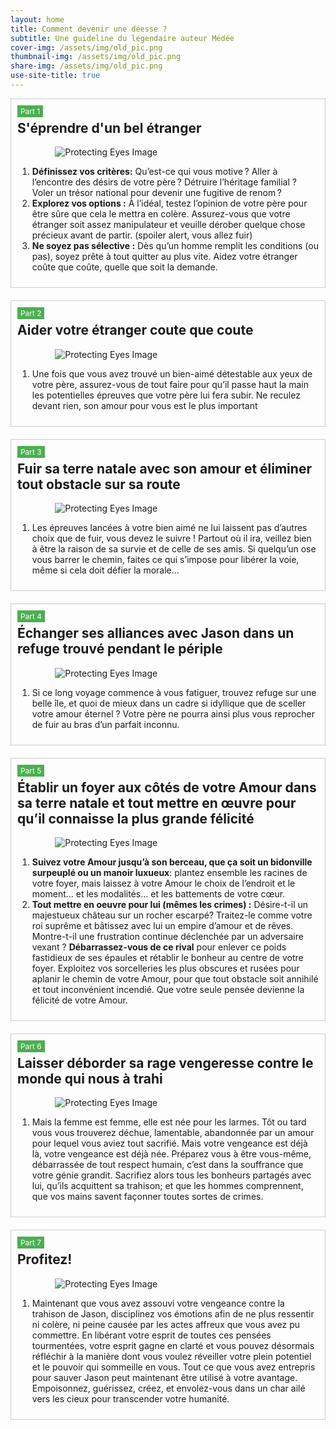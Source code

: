 ```yaml
---
layout: home
title: Comment devenir une déesse ?
subtitle: Une guideline du legendaire auteur Médée
cover-img: /assets/img/old_pic.png
thumbnail-img: /assets/img/old_pic.png
share-img: /assets/img/old_pic.png
use-site-title: true
---
```


<div style="border: 1px solid #ccc; padding: 10px; margin-bottom: 20px;">
    <div style="font-size: 0.85em; color: #fff; background-color: #4CAF50; padding: 2px 5px; width: fit-content; margin-bottom: 5px;">Part 1</div>
    <h2 style="margin-top: 0;">S'éprendre d'un bel étranger</h2>
    <img src="/assets/img/guys.png" alt="Protecting Eyes Image" style="display: block; margin: 0 auto; max-width: 75%; height: auto;">
    <ol>
        <li>
            <strong>Définissez vos critères:</strong> <span style="text-align: justify;"> Qu’est-ce qui vous motive ? Aller à l’encontre des désirs de votre père ? Détruire l’héritage familial ? Voler un trésor national pour devenir une fugitive de renom ?</span>
        </li>
        <li>
            <strong>Explorez vos options :</strong> <span style="text-align: justify;"> À l’idéal, testez l’opinion de votre père pour être sûre que cela le mettra en colère. Assurez-vous que votre étranger soit assez manipulateur et veuille dérober quelque chose précieux avant de partir. (spoiler alert, vous allez fuir)</span>
        </li>
        <li>
            <strong>Ne soyez pas sélective :</strong> <span style="text-align: justify;"> Dès qu’un homme remplit les conditions (ou pas), soyez prête à tout quitter au plus vite. Aidez votre étranger coûte que coûte, quelle que soit la demande.</span>
        </li>
    </ol>
</div>

<div style="border: 1px solid #ccc; padding: 10px; margin-bottom: 20px;">
    <div style="font-size: 0.85em; color: #fff; background-color: #4CAF50; padding: 2px 5px; width: fit-content; margin-bottom: 5px;">Part 2</div>
    <h2 style="margin-top: 0;">Aider votre étranger coute que coute</h2>
    <img src="/assets/img/dragon.png" alt="Protecting Eyes Image" style="display: block; margin: 0 auto; max-width: 75%; height: auto;">
    <ol>
        <li>
            <span style="text-align: justify;"> Une fois que vous avez trouvé un bien-aimé détestable aux yeux de votre père, assurez-vous de tout faire pour qu’il passe haut la main les potentielles épreuves que votre père lui fera subir. Ne reculez devant rien, son amour pour vous est le plus important</span>
        </li>
    </ol>
</div>

<div style="border: 1px solid #ccc; padding: 10px; margin-bottom: 20px;">
    <div style="font-size: 0.85em; color: #fff; background-color: #4CAF50; padding: 2px 5px; width: fit-content; margin-bottom: 5px;">Part 3</div>
    <h2 style="margin-top: 0;"> Fuir sa terre natale avec son amour et éliminer tout obstacle sur sa route </h2>
    <img src="/assets/img/barrer.png" alt="Protecting Eyes Image" style="display: block; margin: 0 auto; max-width: 75%; height: auto;">
    <ol>
        <li>
            <span style="text-align: justify;"> Les épreuves lancées à votre bien aimé ne lui laissent pas d’autres choix que de fuir, vous devez le suivre ! Partout où il ira, veillez bien à être la raison de sa survie et de celle de ses amis. Si quelqu’un ose vous barrer le chemin, faites ce qui s’impose pour libérer la voie, même si cela doit défier la morale…</span>
        </li>
    </ol>
</div>

<div style="border: 1px solid #ccc; padding: 10px; margin-bottom: 20px;">
    <div style="font-size: 0.85em; color: #fff; background-color: #4CAF50; padding: 2px 5px; width: fit-content; margin-bottom: 5px;">Part 4</div>
    <h2 style="margin-top: 0;">Échanger ses alliances avec Jason dans un refuge trouvé pendant le périple</h2>
    <img src="/assets/img/boda.png" alt="Protecting Eyes Image" style="display: block; margin: 0 auto; max-width: 75%; height: auto;">
    <ol>
        <li>
            <span style="text-align: justify;"> Si ce long voyage commence à vous fatiguer, trouvez refuge sur une belle île, et quoi de mieux dans un cadre si idyllique que de sceller votre amour éternel ? Votre père ne pourra ainsi plus vous reprocher de fuir au bras d’un parfait inconnu.</span>
        </li>
    </ol>
</div>


<div style="border: 1px solid #ccc; padding: 10px; margin-bottom: 20px;">
    <div style="font-size: 0.85em; color: #fff; background-color: #4CAF50; padding: 2px 5px; width: fit-content; margin-bottom: 5px;">Part 5</div>
    <h2 style="margin-top: 0;">Établir un foyer aux côtés de votre Amour dans sa terre natale et tout mettre en œuvre pour qu’il connaisse la plus grande félicité </h2>
    <img src="/assets/img/casa.png" alt="Protecting Eyes Image" style="display: block; margin: 0 auto; max-width: 75%; height: auto;">
    <ol>
        <li>
            <span style="text-align: justify;"> <strong>Suivez votre Amour jusqu’à son berceau, que ça soit un bidonville surpeuplé ou un manoir luxueux</strong>: plantez ensemble les racines de votre foyer, mais laissez à votre Amour le choix de l’endroit et le moment… et les modalités… et les battements de votre cœur. </span>
        </li>
        <li>
            <strong>Tout mettre en oeuvre pour lui (mêmes les crimes) :</strong> <span style="text-align: justify;"> Désire-t-il un majestueux château sur un rocher escarpé? Traitez-le comme votre roi suprême et bâtissez avec lui un empire d’amour et de rêves. Montre-t-il une frustration continue déclenchée par un adversaire vexant ? <strong>Débarrassez-vous de ce rival</strong> pour enlever ce poids fastidieux de ses épaules et rétablir le bonheur au centre de votre foyer. Exploitez vos sorcelleries les plus obscures et rusées pour aplanir le chemin de votre Amour, pour que tout obstacle soit annihilé et tout inconvénient incendié. Que votre seule pensée devienne la félicité de votre Amour.</span>
        </li>
    </ol>
</div>

<div style="border: 1px solid #ccc; padding: 10px; margin-bottom: 20px;">
    <div style="font-size: 0.85em; color: #fff; background-color: #4CAF50; padding: 2px 5px; width: fit-content; margin-bottom: 5px;">Part 6</div>
    <h2 style="margin-top: 0;">Laisser déborder sa rage vengeresse contre le monde qui nous à trahi</h2>
    <img src="/assets/img/rage.png" alt="Protecting Eyes Image" style="display: block; margin: 0 auto; max-width: 75%; height: auto;">
    <ol>
        <li>
            <span style="text-align: justify;"> Mais la femme est femme, elle est née pour les larmes. Tôt ou tard vous vous trouverez déchue, lamentable, abandonnée par un amour pour lequel vous aviez tout sacrifié. Mais votre vengeance est déjà là, votre vengeance est déjà née. Préparez vous à être vous-même, débarrassée de tout respect humain, c’est dans la souffrance que votre génie grandit. Sacrifiez alors tous les bonheurs partagés avec lui, qu’ils acquittent sa trahison; et que les hommes comprennent, que vos mains savent façonner toutes sortes de crimes.</span>
        </li>
    </ol>
</div>

<div style="border: 1px solid #ccc; padding: 10px; margin-bottom: 20px;">
    <div style="font-size: 0.85em; color: #fff; background-color: #4CAF50; padding: 2px 5px; width: fit-content; margin-bottom: 5px;">Part 7</div>
    <h2 style="margin-top: 0;">Profitez! </h2>
    <img src="/assets/img/fin.png" alt="Protecting Eyes Image" style="display: block; margin: 0 auto; max-width: 75%; height: auto;">
    <ol>
        <li>
            <span style="text-align: justify;"> Maintenant que vous avez assouvi votre vengeance contre la trahison de Jason, disciplinez vos émotions afin de ne plus ressentir ni colère, ni peine causée par les actes affreux que vous avez pu commettre. En libérant votre esprit de toutes ces pensées tourmentées, votre esprit gagne en clarté et vous pouvez désormais réfléchir à la manière dont vous voulez réveiller votre plein potentiel et le pouvoir qui sommeille en vous. Tout ce que vous avez entrepris pour sauver Jason peut maintenant être utilisé à votre avantage. Empoisonnez, guérissez, créez, et envolez-vous dans un char ailé vers les cieux pour transcender votre humanité.</span>
        </li>
    </ol>
</div>

